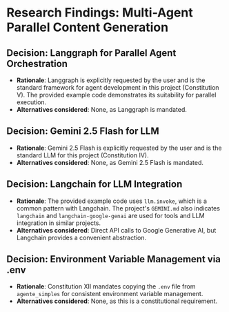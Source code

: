# Research Findings: Multi-Agent Parallel Content Generation

## Decision: Langgraph for Parallel Agent Orchestration
- **Rationale**: Langgraph is explicitly requested by the user and is the standard framework for agent development in this project (Constitution V). The provided example code demonstrates its suitability for parallel execution.
- **Alternatives considered**: None, as Langgraph is mandated.

## Decision: Gemini 2.5 Flash for LLM
- **Rationale**: Gemini 2.5 Flash is explicitly requested by the user and is the standard LLM for this project (Constitution IV).
- **Alternatives considered**: None, as Gemini 2.5 Flash is mandated.

## Decision: Langchain for LLM Integration
- **Rationale**: The provided example code uses `llm.invoke`, which is a common pattern with Langchain. The project's `GEMINI.md` also indicates `langchain` and `langchain-google-genai` are used for tools and LLM integration in similar projects.
- **Alternatives considered**: Direct API calls to Google Generative AI, but Langchain provides a convenient abstraction.

## Decision: Environment Variable Management via .env
- **Rationale**: Constitution XII mandates copying the `.env` file from `agente_simples` for consistent environment variable management.
- **Alternatives considered**: None, as this is a constitutional requirement.
